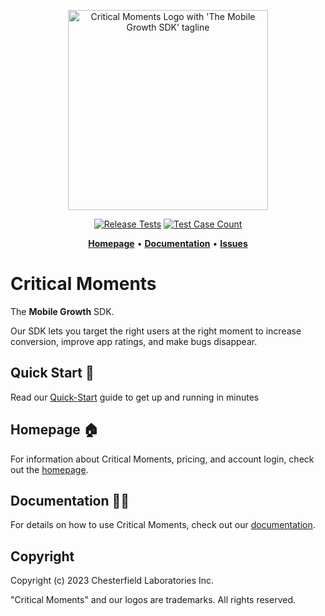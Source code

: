 
<p align="center">
  <a href="https://criticalmoments.io">
    <img width="320" alt="Critical Moments Logo with 'The Mobile Growth SDK' tagline" src="https://github.com/CriticalMoments/CriticalMoments/assets/848343/9f985505-264b-4b61-af7c-e79f15d01d54">
  </a>
</p>

<p align="center">
  <a href="https://github.com/CriticalMoments/CriticalMoments/actions/workflows/test_release.yml" target="_blank"><img src="https://github.com/CriticalMoments/CriticalMoments/actions/workflows/test_release.yml/badge.svg" alt="Release Tests"></a>
  <a href="https://github.com/CriticalMoments/CriticalMoments/blob/main/test_count.sh"><img src="https://img.shields.io/badge/Test_Case_Count-2387-brightgreen?logo=github&labelColor=32383f&logoColor=969da4" alt="Test Case Count" /></a>
</p>

<p align="center">
  <a href="https://criticalmoments.io"><strong>Homepage</strong></a> •
  <a href="https://docs.criticalmoments.io"><strong>Documentation</strong></a> • 
  <a href="https://github.com/CriticalMoments/CriticalMoments/issues"><strong>Issues</strong></a>
</p>

# Critical Moments

The <strong>Mobile Growth</strong> SDK. 

Our SDK lets you target the right users at the right moment to increase conversion, improve app ratings, and make bugs disappear.

## Quick Start 🚀

Read our [Quick-Start](https://docs.criticalmoments.io/quick-start) guide to get up and running in minutes

## Homepage 🏠

For information about Critical Moments, pricing, and account login, check out the [homepage](https://criticalmoments.io).

## Documentation 👩‍💻

For details on how to use Critical Moments, check out our [documentation](https://docs.criticalmoments.io).

## Copyright

Copyright (c) 2023 Chesterfield Laboratories Inc.

"Critical Moments" and our logos are trademarks. All rights reserved.

